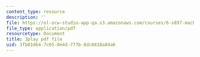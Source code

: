 ```yaml
---
content_type: resource
description: ''
file: https://ol-ocw-studio-app-qa.s3.amazonaws.com/courses/6-s897-machine-learning-for-healthcare-spring-2019/3fb01d647c650e4d777b8dc0818a84a6_k95abdkdCPk.pdf
file_type: application/pdf
resourcetype: Document
title: 3play pdf file
uid: 3fb01d64-7c65-0e4d-777b-8dc0818a84a6
---
```

